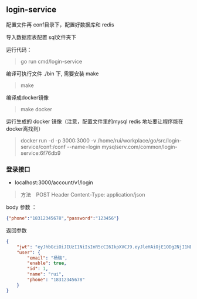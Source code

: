 ## login-service


配置文件再 conf目录下，配置好数据库和 redis

导入数据库表配置 sql文件夹下

运行代码：
> go run cmd/login-service

编译可执行文件 ./bin 下, 需要安装 make
> make  

编译成docker镜像
> make docker

运行生成的 docker 镜像（注意，配置文件里的mysql redis 地址要让程序能在docker离找到）
> docker  run -d -p 3000:3000 -v /home/rui/workplace/go/src/login-service/conf:/conf --name=login  mysqlserv.com/common/login-service:6f76db9
### 登录接口　

+ localhost:3000/account/v1/login 
> 方法　POST
> Header  Content-Type: application/json

body 参数 ：
```json
{"phone":"18312345678","password":"123456"}
```

返回参数

```json
{
    "jwt": "eyJhbGciOiJIUzI1NiIsInR5cCI6IkpXVCJ9.eyJleHAiOjE1ODg2NjI1NDAsInN1YiI6MX0.Ntx1fEmoocONYEVu9Ug1r_EJNXiKwslt2x3a9h9YhHI",
    "user": {
        "email": "杨瑞",
        "enable": true,
        "id": 1,
        "name": "rui",
        "phone": "18312345678"
    }
}
```

